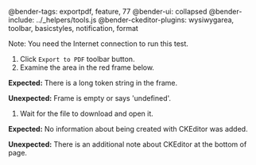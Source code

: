 @bender-tags: exportpdf, feature, 77 @bender-ui: collapsed @bender-include: ../_helpers/tools.js
@bender-ckeditor-plugins: wysiwygarea, toolbar, basicstyles, notification, format

Note: You need the Internet connection to run this test.

1. Click `Export to PDF` toolbar button.
1. Examine the area in the red frame below.

**Expected:** There is a long token string in the frame.

**Unexpected:** Frame is empty or says 'undefined'.

1. Wait for the file to download and open it.

**Expected:** No information about being created with CKEditor was added.

**Unexpected:** There is an additional note about CKEditor at the bottom of page.
